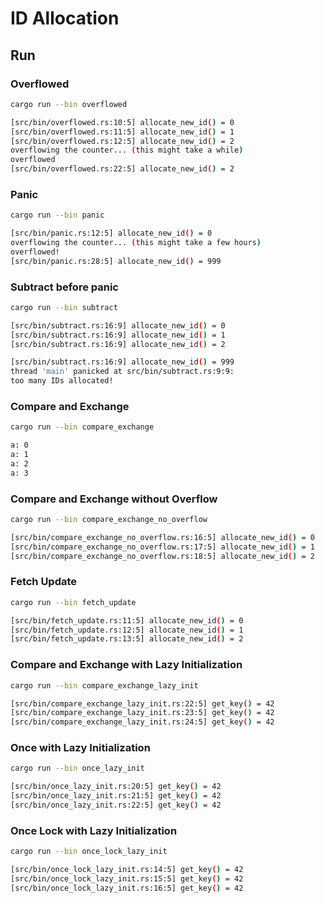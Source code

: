 # ID Allocation

## Run

### Overflowed

```bash
cargo run --bin overflowed
```

```bash
[src/bin/overflowed.rs:10:5] allocate_new_id() = 0
[src/bin/overflowed.rs:11:5] allocate_new_id() = 1
[src/bin/overflowed.rs:12:5] allocate_new_id() = 2
overflowing the counter... (this might take a while)
overflowed
[src/bin/overflowed.rs:22:5] allocate_new_id() = 2
```

### Panic

```bash
cargo run --bin panic
```

```bash
[src/bin/panic.rs:12:5] allocate_new_id() = 0
overflowing the counter... (this might take a few hours)
overflowed!
[src/bin/panic.rs:28:5] allocate_new_id() = 999
```

### Subtract before panic

```bash
cargo run --bin subtract
```

```bash
[src/bin/subtract.rs:16:9] allocate_new_id() = 0
[src/bin/subtract.rs:16:9] allocate_new_id() = 1
[src/bin/subtract.rs:16:9] allocate_new_id() = 2

[src/bin/subtract.rs:16:9] allocate_new_id() = 999
thread 'main' panicked at src/bin/subtract.rs:9:9:
too many IDs allocated!
```

### Compare and Exchange

```bash
cargo run --bin compare_exchange
```

```bash
a: 0
a: 1
a: 2
a: 3
```

### Compare and Exchange without Overflow

```bash
cargo run --bin compare_exchange_no_overflow
```

```bash
[src/bin/compare_exchange_no_overflow.rs:16:5] allocate_new_id() = 0
[src/bin/compare_exchange_no_overflow.rs:17:5] allocate_new_id() = 1
[src/bin/compare_exchange_no_overflow.rs:18:5] allocate_new_id() = 2
```

### Fetch Update

```bash
cargo run --bin fetch_update
```

```bash
[src/bin/fetch_update.rs:11:5] allocate_new_id() = 0
[src/bin/fetch_update.rs:12:5] allocate_new_id() = 1
[src/bin/fetch_update.rs:13:5] allocate_new_id() = 2
```

### Compare and Exchange with Lazy Initialization

```bash
cargo run --bin compare_exchange_lazy_init
```

```bash
[src/bin/compare_exchange_lazy_init.rs:22:5] get_key() = 42
[src/bin/compare_exchange_lazy_init.rs:23:5] get_key() = 42
[src/bin/compare_exchange_lazy_init.rs:24:5] get_key() = 42
```

### Once with Lazy Initialization

```bash
cargo run --bin once_lazy_init
```

```bash
[src/bin/once_lazy_init.rs:20:5] get_key() = 42
[src/bin/once_lazy_init.rs:21:5] get_key() = 42
[src/bin/once_lazy_init.rs:22:5] get_key() = 42
```

### Once Lock with Lazy Initialization

```bash
cargo run --bin once_lock_lazy_init
```

```bash
[src/bin/once_lock_lazy_init.rs:14:5] get_key() = 42
[src/bin/once_lock_lazy_init.rs:15:5] get_key() = 42
[src/bin/once_lock_lazy_init.rs:16:5] get_key() = 42
```


